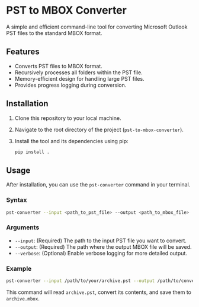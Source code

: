 # PST to MBOX Converter

A simple and efficient command-line tool for converting Microsoft Outlook PST files to the standard MBOX format.

## Features

- Converts PST files to MBOX format.
- Recursively processes all folders within the PST file.
- Memory-efficient design for handling large PST files.
- Provides progress logging during conversion.

## Installation

1.  Clone this repository to your local machine.
2.  Navigate to the root directory of the project (`pst-to-mbox-converter`).
3.  Install the tool and its dependencies using pip:

    ```bash
    pip install .
    ```

## Usage

After installation, you can use the `pst-converter` command in your terminal.

### Syntax

```bash
pst-converter --input <path_to_pst_file> --output <path_to_mbox_file>
```

### Arguments

-   `--input`: (Required) The path to the input PST file you want to convert.
-   `--output`: (Required) The path where the output MBOX file will be saved.
-   `--verbose`: (Optional) Enable verbose logging for more detailed output.

### Example

```bash
pst-converter --input /path/to/your/archive.pst --output /path/to/converted/archive.mbox
```

This command will read `archive.pst`, convert its contents, and save them to `archive.mbox`.
